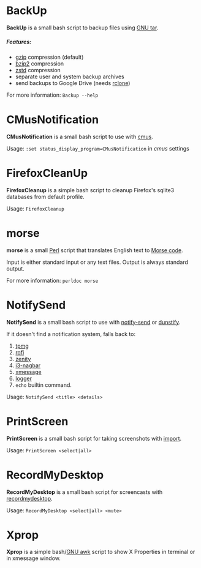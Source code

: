# BackUp
**BackUp** is a small bash script to backup files using [GNU tar](https://www.gnu.org/software/tar).

##### Features:
* [gzip](https://www.gzip.org) compression (default)
* [bzip2](http://www.bzip.org) compression
* [zstd](https://www.zstd.net) compression
* separate user and system backup archives
* send backups to Google Drive (needs [rclone](https://rclone.org))

For more information: `Backup --help`


# CMusNotification

**CMusNotification** is a small bash script to use with [cmus](https://cmus.github.io).

Usage: `:set status_display_program=CMusNotification` in *cmus* settings


# FirefoxCleanUp

**FirefoxCleanup** is a simple bash script to cleanup Firefox's sqlite3 databases from default profile.

Usage: `FirefoxCleanup`


# morse

**morse** is a small [Perl](https://www.perl.org) script that translates English text to [Morse code](https://en.wikipedia.org/wiki/Morse_code).

Input is either standard input or any text files.
Output is always standard output.

For more information: `perldoc morse`


# NotifySend

**NotifySend** is a small bash script to use with [notify-send](https://developer.gnome.org/notification-spec) or [dunstify](https://dunst-project.org).

If it doesn't find a notification system, falls back to:
1. [tpmg](https://github.com/thanoulis/tpmg)
1. [rofi](https://github.com/davatorium/rofi)
1. [zenity](https://github.com/GNOME/zenity)
1. [i3-nagbar](https://i3wm.org)
1. [xmessage](https://xorg.freedesktop.org)
1. [logger](https://github.com/util-linux/util-linux)
1. `echo` builtin command.

Usage: `NotifySend <title> <details>`


# PrintScreen

**PrintScreen** is a small bash script for taking screenshots with [import](https://imagemagick.org).

Usage: `PrintScreen <select|all>`


# RecordMyDesktop

**RecordMyDesktop** is a small bash script for screencasts with [recordmydesktop](http://recordmydesktop.sourceforge.net).

Usage: `RecordMyDesktop <select|all> <mute>`


# Xprop

**Xprop** is a simple bash/[GNU awk](https://www.gnu.org/software/gawk) script to show X Properties in terminal or in xmessage window.
